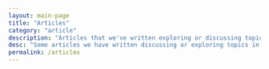 ```yaml
---
layout: main-page
title: "Articles"
category: "article"
description: "Articles that we've written exploring or discussing topics in data visualization."
desc: "Some articles we have written discussing or exploring topics in data visualization. These will vary in depth and range."
permalink: /articles
---
```

